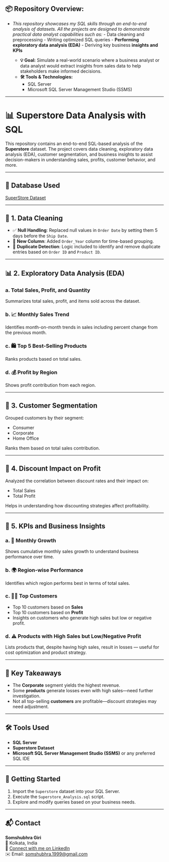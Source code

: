 ## 📦 Repository Overview:
- *This repository showcases my SQL skills through an end-to-end analysis of datasets. All the projects are designed to demonstrate practical data analyst capabilities such as:*
        - Data cleaning and preprocessing
        - Writing optimized SQL queries
        - **Performing exploratory data analysis (EDA)**
        - Deriving key business **insights and KPIs**

  - **💡 Goal:** Simulate a real-world scenario where a business analyst or data analyst would extract insights from sales data to help stakeholders make informed decisions.
  - **🛠️ Tools & Technologies:**
       - SQL Server
       - Microsoft SQL Server Management Studio (SSMS)
---
# 📊 Superstore Data Analysis with SQL

This repository contains an end-to-end SQL-based analysis of the **Superstore** dataset. The project covers data cleaning, exploratory data analysis (EDA), customer segmentation, and business insights to assist decision-makers in understanding sales, profits, customer behavior, and more.

---
## 📁 Database Used

[SuperStore Dataset](https://github.com/somshubh/Data_Analyst_SQL_Project/blob/main/SuperStore_Sales_Analysis/Superstore.xlsx)

---

## 🧼 1. Data Cleaning

- ✅ **Null Handling**: Replaced null values in `Order Date` by setting them 5 days before the `Ship Date`.
- 📅 **New Column**: Added `Order_Year` column for time-based grouping.
- 🔁 **Duplicate Detection**: Logic included to identify and remove duplicate entries based on `Order ID` and `Product ID`.

---

## 📊 2. Exploratory Data Analysis (EDA)

### a. Total Sales, Profit, and Quantity
Summarizes total sales, profit, and items sold across the dataset.

### b. 📈 Monthly Sales Trend
Identifies month-on-month trends in sales including percent change from the previous month.

### c. 🛍 Top 5 Best-Selling Products
Ranks products based on total sales.

### d. 💰 Profit by Region
Shows profit contribution from each region.

---

## 👥 3. Customer Segmentation

Grouped customers by their segment:
- Consumer
- Corporate
- Home Office

Ranks them based on total sales contribution.

---

## 🔻 4. Discount Impact on Profit

Analyzed the correlation between discount rates and their impact on:
- Total Sales
- Total Profit

Helps in understanding how discounting strategies affect profitability.

---

## 📌 5. KPIs and Business Insights

### a. 📅 Monthly Growth
Shows cumulative monthly sales growth to understand business performance over time.

### b. 🌍 Region-wise Performance
Identifies which region performs best in terms of total sales.

### c. 🧑‍💼 Top Customers
- Top 10 customers based on **Sales**
- Top 10 customers based on **Profit**
- Insights on customers who generate high sales but low or negative profit.

### d. ⚠️ Products with High Sales but Low/Negative Profit
Lists products that, despite having high sales, result in losses — useful for cost optimization and product strategy.

---

## 📌 Key Takeaways

- The **Corporate** segment yields the highest revenue.
- Some **products** generate losses even with high sales—need further investigation.
- Not all top-selling **customers** are profitable—discount strategies may need adjustment.

---

## 🛠️ Tools Used

- **SQL Server**
- **Superstore Dataset**
- **Microsoft SQL Server Management Studio (SSMS)** or any preferred SQL IDE

---

## 🚀 Getting Started

1. Import the `Superstore` dataset into your SQL Server.
2. Execute the `Superstore_Analysis.sql` script.
3. Explore and modify queries based on your business needs.

---

## 📬 Contact

**Somshubhra Giri**  
📍 Kolkata, India  
🔗 [Connect with me on LinkedIn](https://www.linkedin.com/in/somshubhra-giri-5a2666198)  
✉️ Email: somshubhra.1999@gmail.com



